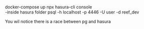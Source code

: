 
docker-compose up
npx hasura-cli console    
-inside hasura folder
psql -h localhost -p 4446  -U user -d reef_dev

You wil notice there is a race between pg and hasura
